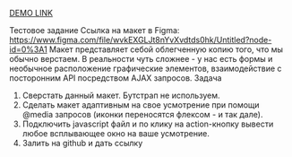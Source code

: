 [DEMO LINK](https://encrt.github.io/tt1_roga_i_kopyta/)

Тестовое задание
Ссылка на макет в Figma:
https://www.figma.com/file/wvkEXGLJt8nYvXvdtds0hk/Untitled?node-id=0%3A1 
Макет представляет себой облегченную копию того, что мы обычно верстаем. В реальности чуть сложнее - у нас есть формы и необычное расположение графические элементов, взаимодействие с посторонним API посредством AJAX запросов. 
Задача
1) Сверстать данный макет. Бутстрап не используем.
2) Сделать макет адаптивным на свое усмотрение при помощи @media запросов (иконки переносятся флексом - и так дале).
3) Подключить javascript файл и по клику на action-кнопку вывести любое всплывающее окно на ваше усмотрение.
4) Залить на github и дать ссылку

